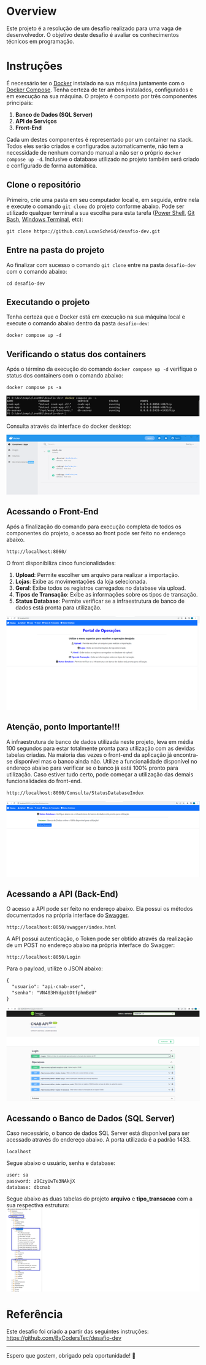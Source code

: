 # Overview
Este projeto é a resolução de um desafio realizado para uma vaga de desenvolvedor. O objetivo deste desafio é avaliar os conhecimentos técnicos em programação.

# Instruções
É necessário ter o [Docker](https://www.docker.com/get-started/) instalado na sua máquina juntamente com o [Docker Compose](https://docs.docker.com/compose/install/). Tenha certeza de ter ambos instalados, configurados e em execução na sua máquina. O projeto é composto por três componentes principais:

1. **Banco de Dados (SQL Server)**
2. **API de Serviços**
3. **Front-End**

Cada um destes componentes é representado por um container na stack. Todos eles serão criados e configurados automaticamente, não tem a necessidade de nenhum comando manual a não ser o próprio `docker compose up -d`. Inclusive o database utilizado no projeto também será criado e configurado de forma automática.

## Clone o repositório
Primeiro, crie uma pasta em seu computador local e, em seguida, entre nela e execute o comando `git clone` do projeto conforme abaixo. Pode ser utilizado qualquer terminal a sua escolha para esta tarefa ([Power Shell](https://docs.microsoft.com/pt-br/powershell/scripting/overview?view=powershell-7.2), [Git Bash](https://git-scm.com/downloads), [Windows Terminal](https://www.microsoft.com/pt-br/p/windows-terminal/9n0dx20hk701?activetab=pivot:overviewtab), etc):
```
git clone https://github.com/LucasScheid/desafio-dev.git
```

## Entre na pasta do projeto
Ao finalizar com sucesso o comando `git clone` entre na pasta `desafio-dev` com o comando abaixo:
```
cd desafio-dev
```

## Executando o projeto
Tenha certeza que o Docker está em execução na sua máquina local e execute o comando abaixo dentro da pasta `desafio-dev`:
```
docker compose up -d
```


## Verificando o status dos containers
Após o término da execução do comando `docker compose up -d` verifique o status dos containers com o comando abaixo:
```
docker compose ps -a
```
![alt text](https://github.com/LucasScheid/desafio-dev/blob/main/imagens-doc/docker-ps-a.png)


Consulta através da interface do docker desktop:

![alt text](https://github.com/LucasScheid/desafio-dev/blob/main/imagens-doc/stack-up.png)


## Acessando o Front-End
Após a finalização do comando para execução completa de todos os componentes do projeto, o acesso ao front pode ser feito no endereço abaixo.
```
http://localhost:8060/
```

O front disponibiliza cinco funcionalidades:

1. **Upload**: Permite escolher um arquivo para realizar a importação.
2. **Lojas**: Exibe as movimentações da loja selecionada.
3. **Geral**: Exibe todos os registros carregados no database via upload.
4. **Tipos de Transação**: Exibe as informações sobre os tipos de transação.
5. **Status Database**: Permite verificar se a infraestrutura de banco de dados está pronta para utilização.

![alt text](https://github.com/LucasScheid/desafio-dev/blob/main/imagens-doc/front-end.png)

## Atenção, ponto Importante!!!
A infraestrutura de banco de dados utilizada neste projeto, leva em média 100 segundos para estar totalmente pronta para utilização com as devidas tabelas criadas. Na maioria das vezes o front-end da aplicação já encontra-se disponível mas o banco ainda não. Utilize a funcionalidade disponível no endereço abaixo para verificar se o banco já está 100% pronto para utilização. Caso estiver tudo certo, pode começar a utilização das demais funcionalidades do front-end.
```
http://localhost:8060/Consulta/StatusDatabaseIndex
```
![alt text](https://github.com/LucasScheid/desafio-dev/blob/main/imagens-doc/consulta-status-banco-ok.png)

## Acessando a API (Back-End)
O acesso a API pode ser feito no endereço abaixo. Ela possui os métodos documentados na própria interface do [Swagger](https://swagger.io/).
```
http://localhost:8050/swagger/index.html
```
A API possui autenticação, o Token pode ser obtido através da realização de um POST no endereço abaixo na própria interface do Swagger:

```
http://localhost:8050/Login
```
Para o payload, utilize o JSON abaixo:
```
{
  "usuario": "api-cnab-user",
  "senha": "VN403HYdpzbDtfphmBeU"
}
```
![alt text](https://github.com/LucasScheid/desafio-dev/blob/main/imagens-doc/api-swagger.png)

## Acessando o Banco de Dados (SQL Server)
Caso necessário, o banco de dados SQL Server está disponível para ser acessado através do endereço abaixo. A porta utilizada é a padrão 1433.
```
localhost
```

Segue abaixo o usuário, senha e database:

```
user: sa
password: z9CzyUwTe3NAkjX
database: dbcnab
```

Segue abaixo as duas tabelas do projeto **arquivo** e **tipo_transacao** com a sua respectiva estrutura:
![alt text](https://github.com/LucasScheid/desafio-dev/blob/main/imagens-doc/tabelas-banco.png)

# Referência

Este desafio foi criado a partir das seguintes instruções: https://github.com/ByCodersTec/desafio-dev

---

Espero que gostem, obrigado pela oportunidade! :rocket:
